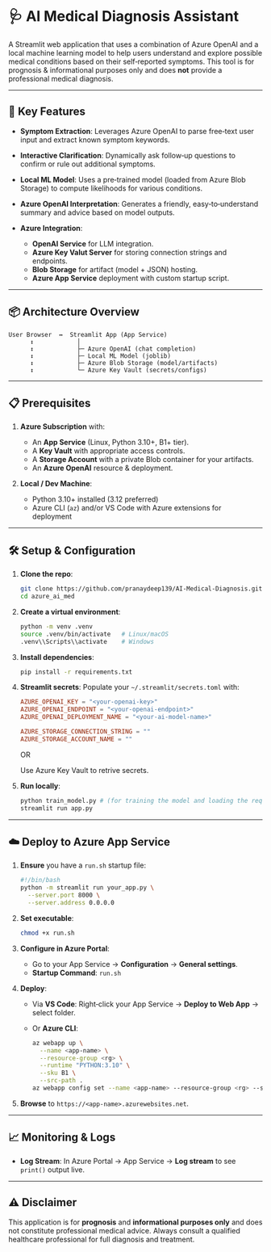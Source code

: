 # 🩺 AI Medical Diagnosis Assistant

A Streamlit web application that uses a combination of Azure OpenAI and a local machine learning model to help users understand and explore possible medical conditions based on their self‑reported symptoms. This tool is for prognosis & informational purposes only and does **not** provide a professional medical diagnosis.

---

## 🚀 Key Features

* **Symptom Extraction**: Leverages Azure OpenAI to parse free‑text user input and extract known symptom keywords.
* **Interactive Clarification**: Dynamically ask follow‑up questions to confirm or rule out additional symptoms.
* **Local ML Model**: Uses a pre‑trained model (loaded from Azure Blob Storage) to compute likelihoods for various conditions.
* **Azure OpenAI Interpretation**: Generates a friendly, easy‑to‑understand summary and advice based on model outputs.
* **Azure Integration**:

  * **OpenAI Service** for LLM integration.
  * **Azure Key Valut Server** for storing connection strings and endpoints.
  * **Blob Storage** for artifact (model + JSON) hosting.
  * **Azure App Service** deployment with custom startup script.

---

## 📦 Architecture Overview

```text
User Browser  ↔  Streamlit App (App Service)
      ↕            │
      ↕            ├─ Azure OpenAI (chat completion)
      ↕            ├─ Local ML Model (joblib)
      ↕            ├─ Azure Blob Storage (model/artifacts)
      ↕            └─ Azure Key Vault (secrets/configs)
```

---

## 📋 Prerequisites

1. **Azure Subscription** with:

   * An **App Service** (Linux, Python 3.10+, B1+ tier).
   * A **Key Vault** with appropriate access controls.
   * A **Storage Account** with a private Blob container for your artifacts.
   * An **Azure OpenAI** resource & deployment.

2. **Local / Dev Machine**:

   * Python 3.10+ installed (3.12 preferred)
   * Azure CLI (`az`) and/or VS Code with Azure extensions for deployment

---

## 🛠️ Setup & Configuration

1. **Clone the repo**:

   ```bash
   git clone https://github.com/pranaydeep139/AI-Medical-Diagnosis.git
   cd azure_ai_med
   ```

2. **Create a virtual environment**:

   ```bash
   python -m venv .venv
   source .venv/bin/activate   # Linux/macOS
   .venv\\Scripts\\activate    # Windows
   ```

3. **Install dependencies**:

   ```bash
   pip install -r requirements.txt
   ```

4. **Streamlit secrets**:
   Populate your `~/.streamlit/secrets.toml` with:

   ```toml
   AZURE_OPENAI_KEY = "<your-openai-key>"
   AZURE_OPENAI_ENDPOINT = "<your-openai-endpoint>"
   AZURE_OPENAI_DEPLOYMENT_NAME = "<your-ai-model-name>"

   AZURE_STORAGE_CONNECTION_STRING = ""
   AZURE_STORAGE_ACCOUNT_NAME = ""
   ```

   OR

   Use Azure Key Vault to retrive secrets.

5. **Run locally**:

   ```bash
   python train_model.py # (for training the model and loading the required files - only once)
   streamlit run app.py
   ```

---

## ☁️ Deploy to Azure App Service

1. **Ensure** you have a `run.sh` startup file:

   ```bash
   #!/bin/bash
   python -m streamlit run your_app.py \
     --server.port 8000 \
     --server.address 0.0.0.0
   ```

2. **Set executable**:

   ```bash
   chmod +x run.sh
   ```

3. **Configure in Azure Portal**:

   * Go to your App Service → **Configuration** → **General settings**.
   * **Startup Command**: `run.sh`

4. **Deploy**:

   * Via **VS Code**: Right‑click your App Service → **Deploy to Web App** → select folder.
   * Or **Azure CLI**:

     ```bash
     az webapp up \
       --name <app-name> \
       --resource-group <rg> \
       --runtime "PYTHON:3.10" \
       --sku B1 \
       --src-path .
     az webapp config set --name <app-name> --resource-group <rg> --startup-file run.sh
     ```

5. **Browse** to `https://<app-name>.azurewebsites.net`.

---

## 📈 Monitoring & Logs

* **Log Stream**: In Azure Portal → App Service → **Log stream** to see `print()` output live.
---

## ⚠️ Disclaimer

This application is for **prognosis** and **informational purposes only** and does not constitute professional medical advice. Always consult a qualified healthcare professional for full diagnosis and treatment.
